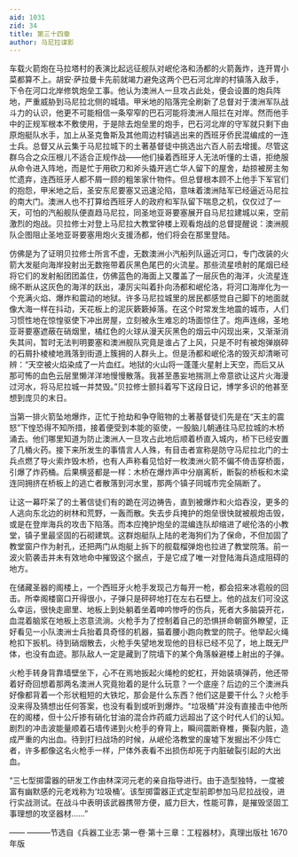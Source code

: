 ```yaml
---
aid: 1031
zid: 34
title: 第三十四章
author: 马尼拉谍影
---
```


车载火箭炮在马拉塔村的表演比起远征舰队对岷伦洛和汤都的火箭轰炸，连开胃小菜都算不上。胡安·萨拉曼卡先前就竭力避免这两个巴石河北岸的村镇落入敌手，下令在河口北岸修筑炮垒工事。他认为澳洲人一旦攻占此处，便会设置的炮兵阵地，严重威胁到马尼拉北侧的城墙。甲米地的陷落完全刷新了总督对于澳洲军队战斗力的认识，他更不可能相信一条窄窄的巴石河能将澳洲人阻拦在对岸。然而他手中的正规军根本不敷使用，于是除去炮垒里的炮手，巴石河北岸的守军就只剩下由原炮艇队水手，加上从圣克鲁斯及其他周边村镇逃出来的西班牙侨民混编成的一连士兵。总督又从云集于马尼拉城下的土著基督徒中挑选出六百人前去增援。尽管这群乌合之众压根儿不适合正规作战——他们操着西班牙人无法听懂的土语，拒绝服从命令进入阵地，而是忙于用砍刀和斧头撬开逃亡华人留下的屋舍，劫掠被房主匆忙遗弃，连西班牙人都不屑一顾的粗笨家什物件。但总督根本顾不上他手下军官们的抱怨，甲米地之后，圣安东尼要塞又迅速沦陷，意味着澳洲陆军已经逼近马尼拉的南大门。澳洲人也不打算给西班牙人的政府和军队留下喘息之机，仅仅过了一天，可怕的汽船舰队便直趋马尼拉，同圣地亚哥要塞展开自马尼拉建城以来，空前激烈的炮战。贝拉修士对登上马尼拉大教堂钟楼上观看炮战的总督提醒说：澳洲舰队企图阻止圣地亚哥要塞用炮火支援汤都，他们将会在那里登陆。

仿佛是为了证明贝拉修士所言不虚，无数澳洲小汽船列队逼近河口，专门改装的火箭大发艇向海岸投射出无数拖带着灰黑色尾巴的火流星。那些流星喷射的尾烟已经将它们的发射船团团盖住，仿佛蓝色的海面上又覆盖了一层灰色的海洋，火流星连绵不断从这灰色的海洋的跃出，凄厉尖叫着扑向汤都和岷伦洛，将河口海岸化为一个充满火焰、爆炸和震动的地狱。许多马尼拉城里的居民都感觉自己脚下的地面就像大海一样在抖动，天花板上的泥灰簌簌掉落。在这个时常发生地震的城市，人们习惯性地在惊惶驱使下冲出房屋，立刻被永生难忘的场面惊住了。炮声连绵，圣地亚哥要塞遮蔽在硝烟里，橘红色的火球从漫天灰黑色的烟云中闪现出来，又渐渐消失其间，暂时无法判明要塞和澳洲舰队究竟是谁占了上风，只是不时有被炮弹崩碎的石屑扑棱棱地溅落到街道上簇拥的人群头上。但是汤都和岷伦洛的毁灭却清晰可辨：“天空被火焰染成了一片血红。地狱的火山将一蓬蓬火星射上天空，而后又从那可怖的血色云层里懒洋洋地慢慢散落。我甚至愚妄地揣测上帝意欲让这片火海漫过河水，将马尼拉城一并焚毁。”贝拉修士颤抖着写下这段日记，博学多识的他甚至想到庞贝的末日。

当第一排火箭坠地爆炸，正忙于抢劫和争夺赃物的土著基督徒们先是在“天主的震怒”下惶恐得不知所措，接着便受到本能的驱使，一股脑儿朝通往马尼拉城的木桥涌去。他们哪里知道为防止澳洲人一旦攻占此地后顺着桥直入城内，桥下已经安置了几桶火药。接下来所发生的事情言人人殊，有目击者宣称是防守马尼拉北门的士兵点燃了导火索炸毁木桥，也有人声称看见恰好一枚澳洲火箭不偏不倚击穿桥面，引爆了炸药桶。后果横竖都是一样：木桥在爆炸声中分崩离析，断裂的桥板和木梁连同拥挤在桥板上的逃亡者散落到河水里，那两个镇子同城市完全隔断了。

让这一幕吓呆了的土著信徒们有的跪在河边祷告，直到被爆炸和火焰吞没，更多的人逃向东北边的树林和荒野，一轰而散。失去步兵掩护的炮垒很快就被舰炮击毁，或是在登岸海兵的攻击下陷落。而本应掩护炮垒的混编连队却缩进了岷伦洛的小教堂，镇子里最坚固的石砌建筑。这群炮艇队上陆的老海狗们为了保命，不但加固了教堂窗户作为射孔，还把两门从炮艇上拆下的舰载榴弹炮也拉进了教堂院落。前一波火箭袭击并未有效地命中摧毁这个据点，于是它成了唯一对登陆海兵造成阻碍的地方。

在储藏圣器的阁楼上，一个西班牙火枪手发现己方每开一枪，都会招来冰雹般的回击。所幸阁楼窗口开得很小，子弹只是砰砰地打在左右石壁上。他的战友们可没这么幸运，很快走廊里、地板上到处躺着坐着呻吟惨呼的伤兵，死者大多脑袋开花，血混着脑浆在地板上恣意流淌。火枪手为了控制着自己的恐惧拼命朝窗外瞭望，正好看见一小队澳洲士兵抬着具奇怪的机器，猫着腰小跑向教堂的院子。他举起火绳枪扣下扳机。待到硝烟散去，火枪手失望地发现他的目标已经不见了，地上既无尸体，也没有血迹。那队敌人一定是藏到了院墙下的某个角落躲避楼上射出的子弹。

火枪手转身背靠墙壁坐下，心不在焉地扳起火绳枪的蛇杠，开始装填弹药，他还带着好奇回想着那两名澳洲人究竟抬着的是什么玩意？一个底座？后边的三个澳洲兵好像都背着一个形状粗短的大铁坨，那会是什么东西？他们这是要干什么？火枪手没来得及猜想出任何答案，也没有看到或听到爆炸。“垃圾桶”并没有直接击中他所在的阁楼，但十公斤掺有硝化甘油的混合炸药威力远超出了这个时代人们的认知。剧烈的冲击波能量顺着石墙传递到火枪手的脊背上，瞬间震断脊椎，撕裂内脏，造成严重的内出血。待到打扫战场的时候，从岷伦洛教堂的废墟下发掘出不少阵亡者，许多都像这名火枪手一样，尸体外表看不出损伤却死于内脏破裂引起的大出血。

“三七型掷雷器的研发工作由林深河元老的亲自指导进行。由于造型独特，一度被富有幽默感的元老戏称为‘垃圾桶’。该型掷雷器正式定型前即参加马尼拉战役，进行实战测试。在战斗中表明该武器携带方便，威力巨大，性能可靠，是摧毁坚固工事理想的攻坚器材……”

—— ———节选自《兵器工业志·第一卷·第十三章：工程器材》，真理出版社 1670 年版
